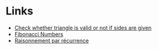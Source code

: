 # Links

- [Check whether triangle is valid or not if sides are given](https://www.geeksforgeeks.org/check-whether-triangle-valid-not-sides-given)
- [Fibonacci Numbers](https://mathworld.wolfram.com/FibonacciNumber.html)
- [Raisonnement par récurrence](https://www.educastream.com/fr/raisonnement-recurrence-terminale-s)
